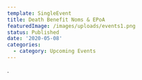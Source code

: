 ```yaml
---
template: SingleEvent
title: Death Benefit Noms & EPoA
featuredImage: /images/uploads/events1.png
status: Published
date: '2020-05-08'
categories:
  - category: Upcoming Events
---
```

.
